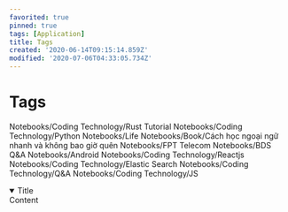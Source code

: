 ```yaml
---
favorited: true
pinned: true
tags: [Application]
title: Tags
created: '2020-06-14T09:15:14.859Z'
modified: '2020-07-06T04:33:05.734Z'
---
```


# Tags
Notebooks/Coding Technology/Rust Tutorial
Notebooks/Coding Technology/Python
Notebooks/Life
Notebooks/Book/Cách học ngoại ngữ nhanh và không bao giờ quên
Notebooks/FPT Telecom
Notebooks/BDS Q&A
Notebooks/Android
Notebooks/Coding Technology/Reactjs
Notebooks/Coding Technology/Elastic Search
Notebooks/Coding Technology/Q&A
Notebooks/Coding Technology/JS

<details open>
<summary>Title</summary>
<markdown>
Content
</markdown>
</details>
